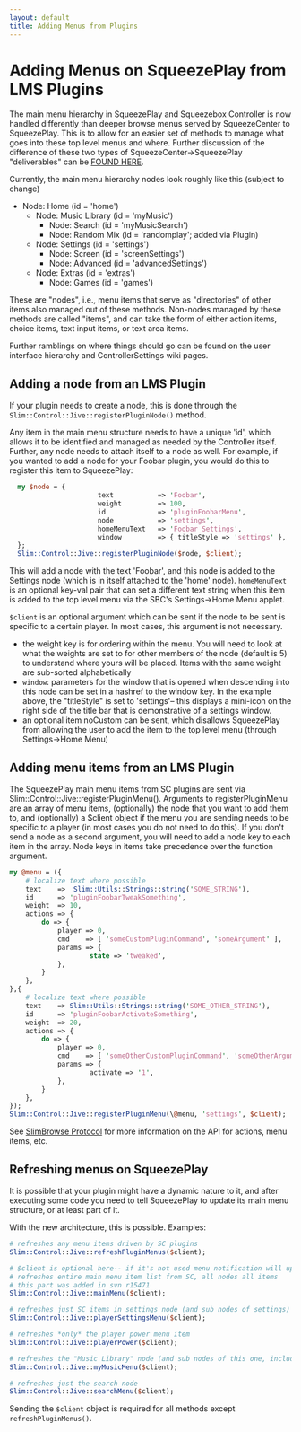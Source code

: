```yaml
---
layout: default
title: Adding Menus from Plugins
---
```


# Adding Menus on SqueezePlay from LMS Plugins

The main menu hierarchy in SqueezePlay and Squeezebox Controller is now handled differently than deeper browse menus served by SqueezeCenter to SqueezePlay. This is to allow for an easier set of methods to manage what goes into these top level menus and where. Further discussion of the difference of these two types of SqueezeCenter->SqueezePlay "deliverables" can be [FOUND HERE](home-vs-slimbrowse.md).

Currently, the main menu hierarchy nodes look roughly like this (subject to change)

* Node: Home (id = 'home')
    * Node: Music Library (id = 'myMusic')
        * Node: Search (id = 'myMusicSearch')
        * Node: Random Mix (id = 'randomplay'; added via Plugin)
    * Node: Settings (id = 'settings')
        * Node: Screen (id = 'screenSettings')
        * Node: Advanced (id = 'advancedSettings')
    * Node: Extras (id = 'extras')
        * Node: Games (id = 'games')

These are "nodes", i.e., menu items that serve as "directories" of other items also managed out of these methods. Non-nodes managed by these methods are called "items", and can take the form of either action items, choice items, text input items, or text area items.

Further ramblings on where things should go can be found on the user interface hierarchy and ControllerSettings wiki pages.


## Adding a node from an LMS Plugin

If your plugin needs to create a node, this is done through the `Slim::Control::Jive::registerPluginNode()` method.

Any item in the main menu structure needs to have a unique 'id', which allows it to be identified and managed as needed by the Controller itself. Further, any node needs to attach itself to a node as well. For example, if you wanted to add a node for your Foobar plugin, you would do this to register this item to SqueezePlay:

```perl
  my $node = {
                      text           => 'Foobar',
                      weight         => 100,
                      id             => 'pluginFoobarMenu',
                      node           => 'settings',
                      homeMenuText   => 'Foobar Settings',
                      window         => { titleStyle => 'settings' },
  };
  Slim::Control::Jive::registerPluginNode($node, $client);
```

This will add a node with the text 'Foobar', and this node is added to the Settings node (which is in itself attached to the 'home' node). `homeMenuText` is an optional key-val pair that can set a different text string when this item is added to the top level menu via the SBC's Settings->Home Menu applet.

`$client` is an optional argument which can be sent if the node to be sent is specific to a certain player. In most cases, this argument is not necessary.

* the weight key is for ordering within the menu. You will need to look at what the weights are set to for other members of the node (default is 5) to understand where yours will be placed. Items with the same weight are sub-sorted alphabetically
* `window`: parameters for the window that is opened when descending into this node can be set in a hashref to the window key. In the example above, the "titleStyle" is set to 'settings'– this displays a mini-icon on the right side of the title bar that is demonstrative of a settings window.
* an optional item noCustom can be sent, which disallows SqueezePlay from allowing the user to add the item to the top level menu (through Settings->Home Menu)

## Adding menu items from an LMS Plugin

The SqueezePlay main menu items from SC plugins are sent via Slim::Control::Jive::registerPluginMenu(). Arguments to registerPluginMenu are an array of menu items, (optionally) the node that you want to add them to, and (optionally) a $client object if the menu you are sending needs to be specific to a player (in most cases you do not need to do this). If you don't send a node as a second argument, you will need to add a node key to each item in the array. Node keys in items take precedence over the function argument.

```perl
my @menu = ({
    # localize text where possible
    text    =>  Slim::Utils::Strings::string('SOME_STRING'),
    id      => 'pluginFoobarTweakSomething',
    weight  => 10,
    actions => {
        do => {
            player => 0,
            cmd    => [ 'someCustomPluginCommand', 'someArgument' ],
            params => {
                    state => 'tweaked',
            },
        }
    },
},{
    # localize text where possible
    text    => Slim::Utils::Strings::string('SOME_OTHER_STRING'),
    id      => 'pluginFoobarActivateSomething',
    weight  => 20,
    actions => {
        do => {
            player => 0,
            cmd    => [ 'someOtherCustomPluginCommand', 'someOtherArgument' ],
            params => {
                    activate => '1',
            },
        }
    },
});
Slim::Control::Jive::registerPluginMenu(\@menu, 'settings', $client);
```

See [SlimBrowse Protocol](slimbrowse) for more information on the API for actions, menu items, etc.

## Refreshing menus on SqueezePlay

It is possible that your plugin might have a dynamic nature to it, and after executing some code you need to tell SqueezePlay to update its main menu structure, or at least part of it.

With the new architecture, this is possible. Examples:

```perl
# refreshes any menu items driven by SC plugins
Slim::Control::Jive::refreshPluginMenus($client);

# $client is optional here-- if it's not used menu notification will update SqueezePlay no matter what player is selected
# refreshes entire main menu item list from SC, all nodes all items
# this part was added in svn r15471
Slim::Control::Jive::mainMenu($client);

# refreshes just SC items in settings node (and sub nodes of settings)
Slim::Control::Jive::playerSettingsMenu($client);

# refreshes *only* the player power menu item
Slim::Control::Jive::playerPower($client);

# refreshes the "Music Library" node (and sub nodes of this one, including the search node)
Slim::Control::Jive::myMusicMenu($client);

# refreshes just the search node
Slim::Control::Jive::searchMenu($client);
```

Sending the `$client` object is required for all methods except `refreshPluginMenus()`.
